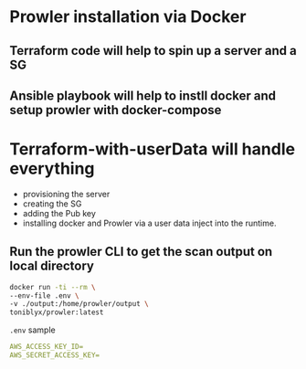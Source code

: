 # Prowler installation via Docker

## Terraform code will help to spin up a server and a SG

## Ansible playbook will help to instll docker and setup prowler with docker-compose

# Terraform-with-userData will handle everything
- provisioning the server
- creating the SG
- adding the Pub key
- installing docker and Prowler via a user data inject into the runtime. 


## Run the prowler CLI to get the scan output on local directory

``` bash
docker run -ti --rm \
--env-file .env \
-v ./output:/home/prowler/output \
toniblyx/prowler:latest
```

```.env``` sample
``` yaml
AWS_ACCESS_KEY_ID=
AWS_SECRET_ACCESS_KEY=
```